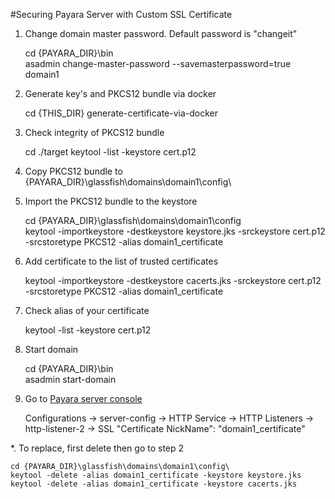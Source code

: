 #Securing Payara Server with Custom SSL Certificate

1. Change domain master password. Default password is "changeit"


    cd {PAYARA_DIR}\bin\
    asadmin change-master-password --savemasterpassword=true domain1
    
2. Generate key's and PKCS12 bundle via docker


    cd {THIS_DIR}
    generate-certificate-via-docker

3. Check integrity of PKCS12 bundle


    cd ./target
    keytool -list -keystore cert.p12

4. Copy PKCS12 bundle to {PAYARA_DIR}\glassfish\domains\domain1\config\

5. Import the PKCS12 bundle to the keystore


    cd {PAYARA_DIR}\glassfish\domains\domain1\config\
    keytool -importkeystore -destkeystore keystore.jks -srckeystore cert.p12 -srcstoretype PKCS12 -alias domain1_certificate

6. Add certificate to the list of trusted certificates


    keytool -importkeystore -destkeystore cacerts.jks -srckeystore cert.p12 -srcstoretype PKCS12 -alias domain1_certificate

7. Check alias of your certificate


    keytool -list -keystore cert.p12

8. Start domain


    cd {PAYARA_DIR}\bin\
    asadmin start-domain

9. Go to [Payara server console](http://localhost:4848)


    Configurations -> server-config -> HTTP Service -> HTTP Listeners -> http-listener-2 -> SSL
        "Certificate NickName": "domain1_certificate"


*. To replace, first delete then go to step 2


    cd {PAYARA_DIR}\glassfish\domains\domain1\config\
    keytool -delete -alias domain1_certificate -keystore keystore.jks
    keytool -delete -alias domain1_certificate -keystore cacerts.jks
